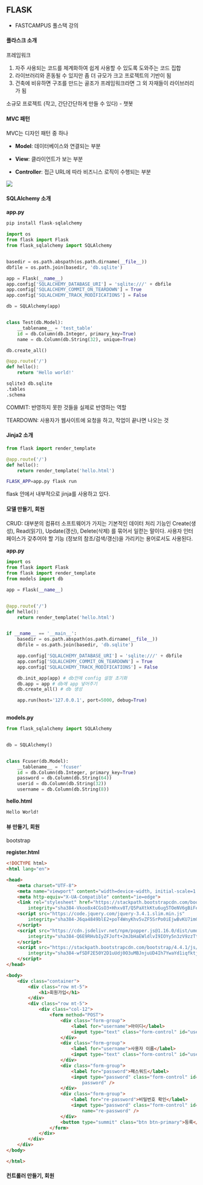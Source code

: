 ## FLASK

- FASTCAMPUS 풀스택 강의

#### 플라스크 소개

프레임워크

1. 자주 사용되는 코드를 체계화하여 쉽게 사용할 수 있도록 도와주는 코드 집합
2. 라이브러리와 혼동될 수 있지만 좀 더 규모가 크고 프로젝트의 기반이 됨
3. 건축에 비유하면 구조를 만드는 골조가 프레임워크라면 그 외 자재들이 라이브러리가 됨

소규모 프로젝트 (작고, 간단간단하게 만들 수 있다) - 챗봇

#### MVC 패턴

MVC는 디자인 패턴 중 하나

- **Model**: 데이터베이스와 연결되는 부분

- **View**: 클라이언트가 보는 부분

- **Controller**: 접근 URL에 따라 비즈니스 로직이 수행되는 부분

![](https://user-images.githubusercontent.com/17154958/73512400-ce61ff00-442c-11ea-8dd1-c28d18356279.png)

#### SQLAlchemy 소개

**app.py**

```python
pip install flask-sqlalchemy

import os
from flask import Flask
from flask_sqlalchemy import SQLAlchemy


basedir = os.path.abspath(os.path.dirname(__file__))
dbfile = os.path.join(basedir, 'db.sqlite')

app = Flask(__name__)
app.config['SQLALCHEMY_DATABASE_URI'] = 'sqlite:///' + dbfile
app.config['SQLALCHEMY_COMMIT_ON_TEARDOWN'] = True
app.config['SQLALCHEMY_TRACK_MODIFICATIONS'] = False

db = SQLAlchemy(app)


class Test(db.Model):
    __tablename__ = 'test_table'
    id = db.Column(db.Integer, primary_key=True)
    name = db.Column(db.String(32), unique=True)

db.create_all()

@app.route('/')
def hello():
    return 'Hello world!'

```

```bash
sqlite3 db.sqlite
.tables
.schema
```



COMMIT: 반영하지 못한 것들을 실제로 반영하는 역할

TEARDOWN: 사용자가 웹사이트에 요청을 하고, 작업이 끝나면 나오는 것



#### Jinja2 소개

```python
from flask import render_template

@app.route('/')
def hello():
    return render_template('hello.html')
```

```bash
FLASK_APP=app.py flask run
```

flask 안에서 내부적으로 jinja를 사용하고 있다.



#### 모델 만들기, 회원

CRUD: 대부분의 컴퓨터 소프트웨어가 가지는 기본적인 데이터 처리 기능인 Create(생성), Read(읽기), Update(갱신), Delete(삭제) 를 묶어서 일컫는 말이다. 사용자 인터페이스가 갖추어야 할 기능 (정보의 참조/검색/갱신)을 가리키는 용어로서도 사용된다.

**app.py**

```python
import os
from flask import Flask
from flask import render_template
from models import db

app = Flask(__name__)


@app.route('/')
def hello():
    return render_template('hello.html')


if __name__ == '__main__':
    basedir = os.path.abspath(os.path.dirname(__file__))
    dbfile = os.path.join(basedir, 'db.sqlite')

    app.config['SQLALCHEMY_DATABASE_URI'] = 'sqlite:///' + dbfile
    app.config['SQLALCHEMY_COMMIT_ON_TEARDOWN'] = True
    app.config['SQLALCHEMY_TRACK_MODIFICATIONS'] = False

    db.init_app(app) # db안에 config 설정 초기화
    db.app = app # db에 app 넣어주기
    db.create_all() # db 생성

    app.run(host='127.0.0.1', port=5000, debug=True)
  
```



**models.py**

```python
from flask_sqlalchemy import SQLAlchemy


db = SQLAlchemy()


class Fcuser(db.Model):
    __tablename__ = 'fcuser'
    id = db.Column(db.Integer, primary_key=True)
    password = db.Column(db.String(64))
    userid = db.Column(db.String(32))
    username = db.Column(db.String(8))

```



**hello.html**

```html
Hello World!
```



#### 뷰 만들기, 회원

bootstrap

**register.html**

```html
<!DOCTYPE html>
<html lang="en">

<head>
    <meta charset="UTF-8">
    <meta name="viewport" content="width=device-width, initial-scale=1.0 shrink-to-fit=no">
    <meta http-equiv="X-UA-Compatible" content="ie=edge">
    <link rel="stylesheet" href="https://stackpath.bootstrapcdn.com/bootstrap/4.4.1/css/bootstrap.min.css"
        integrity="sha384-Vkoo8x4CGsO3+Hhxv8T/Q5PaXtkKtu6ug5TOeNV6gBiFeWPGFN9MuhOf23Q9Ifjh" crossorigin="anonymous">
    <script src="https://code.jquery.com/jquery-3.4.1.slim.min.js"
        integrity="sha384-J6qa4849blE2+poT4WnyKhv5vZF5SrPo0iEjwBvKU7imGFAV0wwj1yYfoRSJoZ+n" crossorigin="anonymous">
    </script>
    <script src="https://cdn.jsdelivr.net/npm/popper.js@1.16.0/dist/umd/popper.min.js"
        integrity="sha384-Q6E9RHvbIyZFJoft+2mJbHaEWldlvI9IOYy5n3zV9zzTtmI3UksdQRVvoxMfooAo" crossorigin="anonymous">
    </script>
    <script src="https://stackpath.bootstrapcdn.com/bootstrap/4.4.1/js/bootstrap.min.js"
        integrity="sha384-wfSDF2E50Y2D1uUdj0O3uMBJnjuUD4Ih7YwaYd1iqfktj0Uod8GCExl3Og8ifwB6" crossorigin="anonymous">
    </script>
</head>

<body>
    <div class="container">
        <div class="row mt-5">
            <h1>회원가입</h1>
        </div>
        <div class="row mt-5">
            <div class="col-12">
                <form method="POST">
                    <div class="form-group">
                        <label for="username">아이디</label>
                        <input type="text" class="form-control" id="userid" placeholder="아이디"" name=" userid" />
                    </div>
                    <div class="form-group">
                        <label for="username">사용자 이름</label>
                        <input type="text" class="form-control" id="username" placeholder="사용자 이름" name="username" />
                    </div>
                    <div class="form-group">
                        <label for="password">패스워드</label>
                        <input type="password" class="form-control" id="password" placeholder="비밀번호"" name="
                            password" />
                    </div>
                    <div class="form-group">
                        <label for="re-password">비밀번호 확인</label>
                        <input type="password" class="form-control" id="re-password" placeholder="비밀번호 확인"
                            name="re-password" />
                    </div>
                    <button type="summit" class="btn btn-primary">등록</button>
                </form>
            </div>
        </div>
    </div>
</body>

</html>
```



#### 컨트롤러 만들기, 회원

